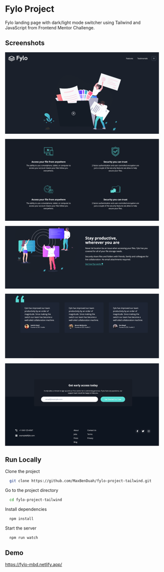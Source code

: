 # Fylo Project

Fylo landing page with dark/light mode switcher using Tailwind and JavaScript from Frontend Mentor Challenge.

## Screenshots

![App Screenshot](https://github.com/MaxBenDuah/miscellaneous-resources/blob/main/screenshot-fylo-1.png?raw=true)

![App Screenshot](https://github.com/MaxBenDuah/miscellaneous-resources/blob/main/screenshot-fylo-2.png?raw=true)

![App Screenshot](https://github.com/MaxBenDuah/miscellaneous-resources/blob/main/screenshot-fylo-3.png?raw=true)

![App Screenshot](https://github.com/MaxBenDuah/miscellaneous-resources/blob/main/screenshot-fylo-4.png?raw=true)

![App Screenshot](https://github.com/MaxBenDuah/miscellaneous-resources/blob/main/screenshot-fylo-5.png?raw=true)

## Run Locally

Clone the project

```bash
  git clone https://github.com/MaxBenDuah/fylo-project-tailwind.git
```

Go to the project directory

```bash
  cd fylo-project-tailwind
```

Install dependencies

```bash
  npm install
```

Start the server

```bash
  npm run watch
```

## Demo

https://fylo-mbd.netlify.app/
